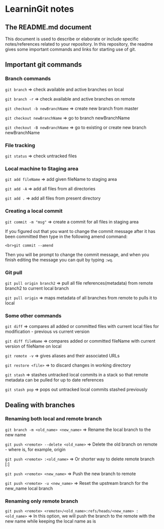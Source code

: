 # LearninGit notes

## The README.md document
This document is used to describe or elaborate or include specific notes/references related to your repository. In this repository, the readme gives some important commands and links for starting use of git.

## Important git commands

### Branch commands
`git branch` => check available and active branches on local

`git branch -r`	=> check available and active branches on remote

`git checkout -b newBranchName`	=> create new branch from master

`git checkout newBranchName` => go to branch newBranchName

`git checkout -B newBranchName`	=> go to existing or create new branch newBranchName

### File tracking
`git status` => check untracked files

### Local machine to Staging area
`git add fileName` => add given fileName to staging area

`git add -A` => add all files from all directories

`git add .`	=> add all files from present directory

### Creating a local commit
`git commit -m "msg"`	=> create a commit for all files in staging area

If you figured out that you want to change the commit message after it has been committed then type in the following amend command:

`<br>git commit --amend`

Then you will be prompt to change the commit message, and when you finish editing the message you can quit by typing `:wq`.

### Git pull
`git pull origin branch2`	=> pull all file references(metadata) from remote branch2 to current local branch

`git pull origin` => maps metadata of all branches from remote to pulls it to local

### Some other commands
`git diff` => compares all added or committed files with current local files for modification - previous vs current version

`git diff fileName` => compares added or committed fileName with current version of fileName on local

`git remote -v` => gives aliases and their associated URLs

`git restore <file>`	=> to discard changes in working directory

`git stash` => stashes untracked local commits in a stack so that remote metadata can be pulled for up to date references

`git stash pop` => pops out untracked local commits stashed previously

## Dealing with branches

### Renaming both local and remote branch
`git branch -m <old_name> <new_name>` => Rename the local branch to the new name

`git push <remote> --delete <old_name>` => Delete the old branch on remote - where <remote> is, for example, origin

`git push <remote> :<old_name>` => Or shorter way to delete remote branch [:]

`git push <remote> <new_name>` => Push the new branch to remote

`git push <remote> -u <new_name>` => Reset the upstream branch for the new_name local branch

### Renaming only remote branch

`git push <remote> <remote>/<old_name>:refs/heads/<new_name> :<old_name>` => In this option, we will push the branch to the remote with the new name while keeping the local name as is
